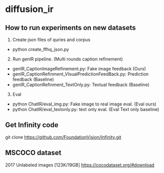# diffusion_ir



## How to run experiments on new datasets

1. Create json files of quries and corpus
- python create_ffhq_json.py 
2. Run genIR pipeline. (Multi rounds caption refinement)
- genIR_CaptionImageRefinement.py: Fake image feedback (Ours)
- genIR_CaptionRefinment_VIsualPredictionFeedBack.py: Prediction feedback (Baseline)
- genIR_CaptionRefinment_TextOnly.py: Textual feedback (Baseline)

3. Eval 
- python ChatIR/eval_img.py: Fake image to real image eval. (Eval ours)
- python ChatIR/eval_textonly.py: text only eval. (Eval Text only baseline)


## Get Infinity code
git clone https://github.com/FoundationVision/Infinity.git

## MSCOCO dataset
2017 Unlabeled images [123K/19GB]
https://cocodataset.org/#download